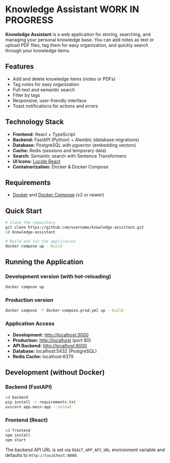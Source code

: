 # Knowledge Assistant WORK IN PROGRESS

**Knowledge Assistant** is a web application for storing, searching, and managing your personal knowledge base. You can add notes as text or upload PDF files, tag them for easy organization, and quickly search through your knowledge items.

## Features

- Add and delete knowledge items (notes or PDFs)
- Tag notes for easy organization
- Full-text and semantic search
- Filter by tags
- Responsive, user-friendly interface
- Toast notifications for actions and errors

## Technology Stack

- **Frontend:** React + TypeScript
- **Backend:** FastAPI (Python) + Alembic (database migrations)
- **Database:** PostgreSQL with pgvector (embedding vectors)
- **Cache:** Redis (sessions and temporary data)
- **Search:** Semantic search with Sentence Transformers
- **UI Icons:** [Lucide React](https://lucide.dev/)
- **Containerization:** Docker & Docker Compose

## Requirements

- [Docker](https://www.docker.com/) and [Docker Compose](https://docs.docker.com/compose/) (v2 or newer)

## Quick Start

```bash
# Clone the repository
git clone https://github.com/username/knowledge-assistant.git
cd knowledge-assistant

# Build and run the application
docker compose up --build
```

## Running the Application

### Development version (with hot-reloading)

```bash
docker compose up
```

### Production version

```bash
docker compose -f docker-compose.prod.yml up --build
```

### Application Access

- **Development:** [http://localhost:3000](http://localhost:3000)
- **Production:** [http://localhost](http://localhost) (port 80)
- **API Backend:** [http://localhost:8000](http://localhost:8000)
- **Database:** localhost:5432 (PostgreSQL)
- **Redis Cache:** localhost:6379



## Development (without Docker)

### Backend (FastAPI)

```bash
cd backend
pip install -r requirements.txt
uvicorn app.main:app --reload
```

### Frontend (React)

```bash
cd frontend
npm install
npm start
```

The backend API URL is set via `REACT_APP_API_URL` environment variable and defaults to `http://localhost:8000`.
